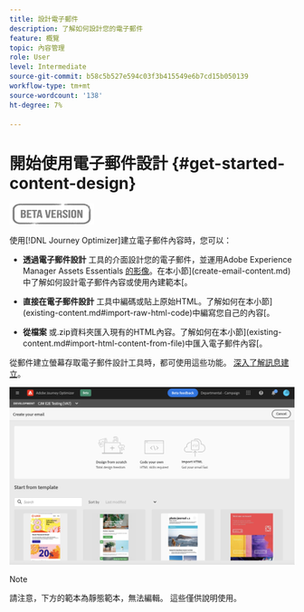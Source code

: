 ```yaml
---
title: 設計電子郵件
description: 了解如何設計您的電子郵件
feature: 概覽
topic: 內容管理
role: User
level: Intermediate
source-git-commit: b58c5b527e594c03f3b415549e6b7cd15b050139
workflow-type: tm+mt
source-wordcount: '138'
ht-degree: 7%

---
```


# 開始使用電子郵件設計 {#get-started-content-design}

![](assets/do-not-localize/badge.png)

使用[!DNL Journey Optimizer]建立電子郵件內容時，您可以：

* **透過電子郵件設計** 工具的介面設計您的電子郵件，並運用Adobe Experience Manager Assets Essentials [的影像](assets-essentials.md)。在本小節](create-email-content.md)中了解如何設計電子郵件內容或使用內建範本[。

* **直接在電子郵件設計** 工具中編碼或貼上原始HTML。了解如何在本小節](existing-content.md#import-raw-html-code)中編寫您自己的內容[。

* **從檔案** 或.zip資料夾匯入現有的HTML內容。了解如何在本小節](existing-content.md#import-html-content-from-file)中匯入電子郵件內容[。

從郵件建立螢幕存取電子郵件設計工具時，都可使用這些功能。 [深入了解訊息建立](create-message.md)。

![](assets/content-editors.png)

>[!NOTE]
>
>請注意，下方的範本為靜態範本，無法編輯。 這些僅供說明使用。
